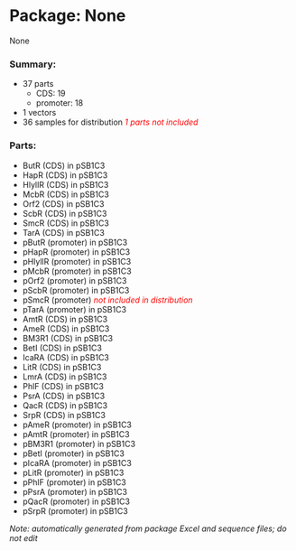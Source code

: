 # Package: None

None

### Summary:

- 37 parts
    - CDS: 19
    - promoter: 18
- 1 vectors
- 36 samples for distribution _<span style="color:red">1 parts not included</span>_

### Parts:

- ButR (CDS) in pSB1C3
- HapR (CDS) in pSB1C3
- HlyllR (CDS) in pSB1C3
- McbR (CDS) in pSB1C3
- Orf2 (CDS) in pSB1C3
- ScbR (CDS) in pSB1C3
- SmcR (CDS) in pSB1C3
- TarA (CDS) in pSB1C3
- pButR (promoter) in pSB1C3
- pHapR (promoter) in pSB1C3
- pHlyllR (promoter) in pSB1C3
- pMcbR (promoter) in pSB1C3
- pOrf2 (promoter) in pSB1C3
- pScbR (promoter) in pSB1C3
- pSmcR (promoter) _<span style="color:red">not included in distribution</span>_
- pTarA (promoter) in pSB1C3
- AmtR (CDS) in pSB1C3
- AmeR (CDS) in pSB1C3
- BM3R1 (CDS) in pSB1C3
- BetI (CDS) in pSB1C3
- IcaRA (CDS) in pSB1C3
- LitR (CDS) in pSB1C3
- LmrA (CDS) in pSB1C3
- PhlF (CDS) in pSB1C3
- PsrA (CDS) in pSB1C3
- QacR (CDS) in pSB1C3
- SrpR (CDS) in pSB1C3
- pAmeR (promoter) in pSB1C3
- pAmtR (promoter) in pSB1C3
- pBM3R1 (promoter) in pSB1C3
- pBetI (promoter) in pSB1C3
- pIcaRA (promoter) in pSB1C3
- pLitR (promoter) in pSB1C3
- pPhlF (promoter) in pSB1C3
- pPsrA (promoter) in pSB1C3
- pQacR (promoter) in pSB1C3
- pSrpR (promoter) in pSB1C3

_Note: automatically generated from package Excel and sequence files; do not edit_
